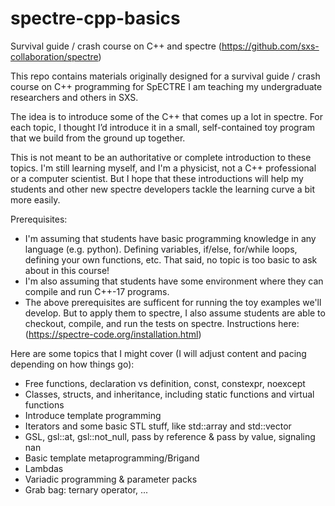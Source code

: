 # spectre-cpp-basics
Survival guide / crash course on C++ and spectre (https://github.com/sxs-collaboration/spectre)

This repo contains materials originally designed for a survival guide / crash course on C++ programming for SpECTRE I am teaching my undergraduate researchers and others in SXS.

The idea is to introduce some of the C++ that comes up a lot in spectre. For each topic, I thought I’d introduce it in a small, self-contained toy program that we build from the ground up together. 

This is not meant to be an authoritative or complete introduction to these topics. I'm still learning myself, and I'm a physicist, not a C++ professional or a computer scientist. But I hope that these introductions will help my students and other new spectre developers tackle the learning curve a bit more easily.

Prerequisites:
 * I'm assuming that students have basic programming knowledge in any language (e.g. python). Defining variables, if/else, for/while loops, defining your own functions, etc. That said, no topic is too basic to ask about in this course!
 * I'm also assuming that students have some environment where they can compile and run C++-17 programs.
 * The above prerequisites are sufficent for running the toy examples we'll develop. But to apply them to spectre, I also assume students are able to checkout, compile, and run the tests on spectre. Instructions here: (https://spectre-code.org/installation.html)

Here are some topics that I might cover (I will adjust content and pacing depending on how things go):

* Free functions, declaration vs definition, const, constexpr, noexcept
* Classes, structs, and inheritance, including static functions and virtual functions
* Introduce template programming
* Iterators and some basic STL stuff, like std::array and std::vector
* GSL, gsl::at, gsl::not_null, pass by reference & pass by value, signaling nan
* Basic template metaprogramming/Brigand
* Lambdas
* Variadic programming & parameter packs
* Grab bag: ternary operator, ...
